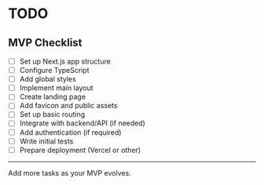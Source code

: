 # TODO

## MVP Checklist

- [ ] Set up Next.js app structure
- [ ] Configure TypeScript
- [ ] Add global styles
- [ ] Implement main layout
- [ ] Create landing page
- [ ] Add favicon and public assets
- [ ] Set up basic routing
- [ ] Integrate with backend/API (if needed)
- [ ] Add authentication (if required)
- [ ] Write initial tests
- [ ] Prepare deployment (Vercel or other)

---
Add more tasks as your MVP evolves.
